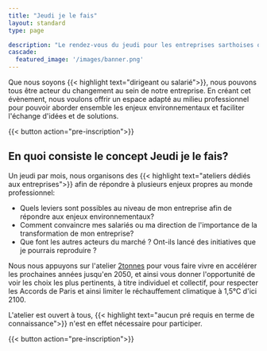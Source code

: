 ```yaml
---
title: "Jeudi je le fais"
layout: standard
type: page

description: "Le rendez-vous du jeudi pour les entreprises sarthoises qui souhaitent se former aux enjeux environnementaux"
cascade:
  featured_image: '/images/banner.png'
---
```


Que nous soyons {{< highlight text="dirigeant ou salarié">}}, nous pouvons tous être acteur du changement au sein de notre entreprise.
En créant cet évènement, nous voulons offrir un espace adapté au milieu professionnel pour pouvoir aborder ensemble les enjeux environnementaux et faciliter l'échange d'idées et de solutions.

{{< button action="pre-inscription">}}

## En quoi consiste le concept Jeudi je le fais?

Un jeudi par mois, nous organisons des {{< highlight text="ateliers dédiés aux entreprises">}} afin de répondre à plusieurs enjeux propres au monde professionnel:

- Quels leviers sont possibles au niveau de mon entreprise afin de répondre aux enjeux environnementaux? 
- Comment convaincre mes salariés ou ma direction de l'importance de la transformation de mon entreprise?
- Que font les autres acteurs du marché ? Ont-ils lancé des initiatives que je pourrais reproduire ?

Nous nous appuyons sur l'atelier [2tonnes](https://www.2tonnes.org/) pour vous faire vivre en accélérer les prochaines années jusqu'en 2050, et ainsi vous donner l'opportunité de voir les choix les plus pertinents, à titre individuel et collectif, pour respecter les Accords de Paris et ainsi limiter le réchauffement climatique à 1,5°C d'ici 2100.

L'atelier est ouvert à tous, {{< highlight text="aucun pré requis en terme de connaissance">}} n'est en effet nécessaire pour participer.

{{< button action="pre-inscription">}}